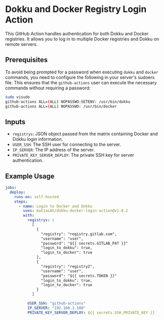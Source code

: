 # Dokku and Docker Registry Login Action

This GitHub Action handles authentication for both Dokku and Docker registries. It allows you to log in to multiple Docker registries and Dokku on remote servers.

## Prerequisites

To avoid being prompted for a password when executing `dokku` and `docker` commands, you need to configure the following in your server's sudoers file. This ensures that the `github-actions` user can execute the necessary commands without requiring a password:

```bash
sudo visudo
github-actions ALL=(ALL) NOPASSWD:SETENV: /usr/bin/dokku
github-actions ALL=(ALL) NOPASSWD: /usr/bin/docker
```
## Inputs

- `registrys`: JSON object passed from the matrix containing Docker and Dokku login information.
- `USER_SSH`: The SSH user for connecting to the server.
- `IP_SERVER`: The IP address of the server.
- `PRIVATE_KEY_SERVER_DEPLOY`: The private SSH key for server authentication.

## Example Usage

```yaml
jobs:
  deploy:
    runs-on: self-hosted
    steps:
      - name: Login to Docker and Dokku
        uses: matiasAS/dokku-docker-login-action@v1.0.2
        with:
          registrys: |
            [
              {
                "registry": "registry.gitlab.com",
                "username": "user",
                "password": "${{ secrets.GITLAB_PAT }}"
                "login_to_dokku": true,
                "login_to_docker": true
              },
              {
                "registry": "registry2",
                "username": "user",
                "password": "${{ secrets.TOKEN }}"
                "login_to_dokku": true,
                "login_to_docker": true
              }
            ]

          USER_SSH: "github-actions"
          IP_SERVER: "192.168.1.100"
          PRIVATE_KEY_SERVER_DEPLOY: ${{ secrets.SSH_PRIVATE_KEY }}
